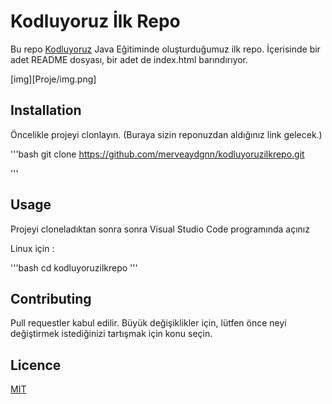 # Kodluyoruz İlk Repo
Bu repo [Kodluyoruz](https://kodluyoruz.org/?gclid=CjwKCAjw4JWZBhApEiwAtJUN0OUMq5QlkCcLtqtuA7xZ7fTCrTNxRGGKrNdgIwE5YxEmqDYRYavFZxoCS9YQAvD_BwE) Java Eğitiminde oluşturduğumuz ilk repo. İçerisinde bir adet README dosyası, bir adet de index.html barındırıyor.

[img][Proje/img.png]

## Installation

Öncelikle projeyi clonlayın. (Buraya sizin reponuzdan aldığınız link gelecek.)

'''bash
git clone https://github.com/merveaydgnn/kodluyoruzilkrepo.git

'''
## Usage
Projeyi cloneladıktan sonra sonra Visual Studio Code programında açınız

Linux için :

'''bash 
cd kodluyoruzilkrepo
'''
## Contributing

Pull requestler kabul edilir. Büyük değişiklikler için, lütfen önce neyi değiştirmek istediğinizi tartışmak için konu seçin.

## Licence

[MIT](https://opensource.org/licenses/MIT)
